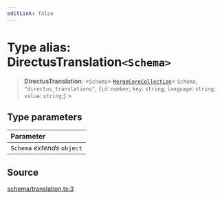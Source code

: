 ```yaml
---
editLink: false
---
```


# Type alias: DirectusTranslation`<Schema>`

> **DirectusTranslation**: \<`Schema`\>
> [`MergeCoreCollection`](../../types-1/type-aliases/type-alias.MergeCoreCollection.md)\< `Schema`,
> `"directus_translations"`, \{`id`: `number`; `key`: `string`; `language`: `string`; `value`: `string`;} \>

## Type parameters

| Parameter                   |
| :-------------------------- |
| `Schema` _extends_ `object` |

## Source

[schema/translation.ts:3](https://github.com/directus/directus/blob/7789a6c53/sdk/src/schema/translation.ts#L3)
